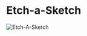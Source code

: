 # Etch-a-Sketch

![Etch-A-Sketch](https://github.com/yuusan64/Etch-a-Sketch/assets/42761151/efd027ec-af4a-4ce1-a03e-fc8c300d45ab)
